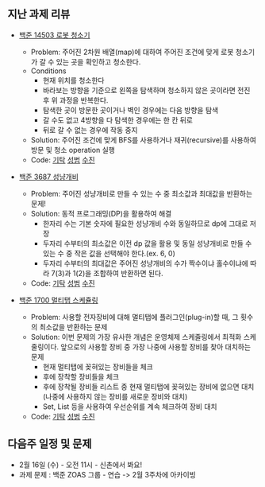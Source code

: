 ## 지난 과제 리뷰

- [백준 14503 로봇 청소기](https://www.acmicpc.net/problem/14503)
  - Problem: 주어진 2차원 배열(map)에 대하여 주어진 조건에 맞게 로봇 청소기가 갈 수 있는 곳을 확인하고 청소한다.
  - Conditions
    - 현재 위치를 청소한다
    - 바라보는 방향을 기준으로 왼쪽을 탐색하며 청소하지 않은 곳이라면 전진 후 위 과정을 반복한다.
    - 탐색한 곳이 방문한 곳이거나 벽인 경우에는 다음 방향을 탐색
    - 갈 수도 없고 4방향을 다 탐색한 경우에는 한 칸 뒤로
    - 뒤로 갈 수 없는 경우에 작동 중지 
  - Solution: 주어진 조건에 맞게 BFS를 사용하거나 재귀(recursive)를 사용하여 방문 및 청소 operation 실행
  - Code: [기탁](https://github.com/gitak/Algorithm_Study/blob/master/BFS/Back14503.java) [성범](https://github.com/KvngSungBum/CodingTest/blob/master/src/BaekJoon3/RobotCleaner_14503.java) [수진]()

- [백준 3687 성냥개비](https://www.acmicpc.net/problem/3687)
  - Problem: 주어진 성냥개비로 만들 수 있는 수 중 최소값과 최대값을 반환하는 문제!
  - Solution: 동적 프로그래밍(DP)을 활용하여 해결
    - 한자리 수는 기본 숫자에 필요한 성냥개비 수와 동일하므로 dp에 그대로 저장
    - 두자리 수부터의 최소값은 이전 dp 값을 활용 및 동일 성냥개비로 만들 수 있는 수 중 작은 값을 선택해야 한다.(ex. 6, 0)
    - 두자리 수부터의 최대값은 주어진 성냥개비의 수가 짝수이냐 홀수이냐에 따라 7(3)과 1(2)을 조합하여 반환하면 된다.
  - Code: [기탁](https://github.com/gitak/Algorithm_Study/blob/master/DP/Back3687.java) [성범](https://github.com/KvngSungBum/CodingTest/blob/master/src/BaekJoon3/Matches_3687.java) [수진]()

- [백준 1700 멀티탭 스케쥴링](https://www.acmicpc.net/problem/1700)
  - Problem: 사용할 전자장비에 대해 멀티탭에 플러그인(plug-in)할 때, 그 횟수의 최소값을 반환하는 문제
  - Solution: 이번 문제의 가장 유사한 개념은 운영체제 스케줄링에서 최적화 스케줄링이다. 앞으로의 사용할 장비 중 가장 나중에 사용할 장비를 찾아 대치하는 문제
    -  현재 멀티탭에 꽂혀있는 장비들을 체크
    -  후에 장착할 장비들을 체크
    -  후에 장착될 장비들 리스트 중 현재 멀티탭에 꽂혀있는 장비에 없으면 대치(나중에 사용하지 않는 장비를 새로운 장비와 대치)
    -  Set, List 등을 사용하여 우선순위를 계속 체크하여 장비 대치
  - Code: [기탁](https://github.com/gitak/Algorithm_Study/blob/master/Greedy/Back1700.java) [성범](https://github.com/KvngSungBum/CodingTest/blob/master/src/BaekJoon3/MultitapScheduling_1700.java) [수진]()

## 다음주 일정 및 문제 

- 2월 16일 (수) - 오전 11시 - 신촌에서 봐요!
- 과제 문제 : 백준 ZOAS 그룹 - 연습 -> 2월 3주차에 아카이빙 
